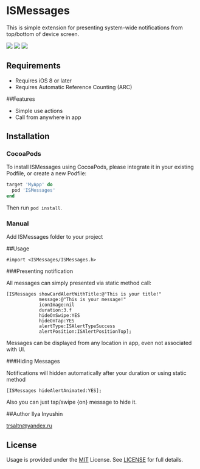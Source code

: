# ISMessages

This is simple extension for presenting system-wide notifications from top/bottom of device screen.

<img src="http://i.imgur.com/1ToIoTw.gif">
<img src="http://i.imgur.com/nOsWYyN.png">
<img src="http://i.imgur.com/CoOPgnw.png">

## Requirements

- Requires iOS 8 or later
- Requires Automatic Reference Counting (ARC)

##Features

- Simple use actions
- Call from anywhere in app

## Installation

### CocoaPods
To install ISMessages using CocoaPods, please integrate it in your existing Podfile, or create a new Podfile:

```ruby
target 'MyApp' do
  pod 'ISMessages'
end
```
Then run `pod install`.

### Manual

Add ISMessages folder to your project 


##Usage

	#import <ISMessages/ISMessages.h>

###Presenting notification

All messages can simply presented via static method call:
```objc
[ISMessages showCardAlertWithTitle:@"This is your title!" 
            message:@"This is your message!" 
            iconImage:nil 
            duration:3.f 
            hideOnSwipe:YES 
            hideOnTap:YES 
            alertType:ISAlertTypeSuccess 
            alertPosition:ISAlertPositionTop];
```

Messages can be displayed from any location in app, even not associated with UI. 

###Hiding Messages

Notifications will hidden automatically after your duration or using static method
```objc
[ISMessages hideAlertAnimated:YES];
```
Also you can just tap/swipe {on} message to hide it.

##Author
Ilya Inyushin

<a href="mailto:trsaltn@yandex.ru">trsaltn@yandex.ru</a>

## License

Usage is provided under the <a href="http://opensource.org/licenses/MIT" target="_blank">MIT</a> License. See <a href="https://github.com/ilyainyushin/ISMEssages/blob/master/LICENSE">LICENSE</a> for full details.

